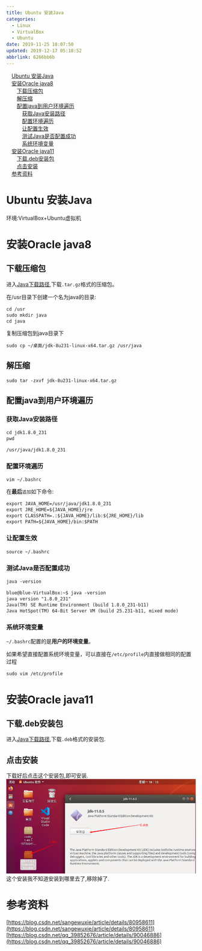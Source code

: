 ```yaml
---
title: Ubuntu 安装Java
categories: 
  - Linux
  - VirtualBox
  - Ubuntu
date: 2019-11-25 18:07:50
updated: 2019-12-17 05:18:52
abbrlink: 6266bb6b
---
```

<div id='my_toc'><a href="/blog/6266bb6b/#Ubuntu-安装Java" class="header_1">Ubuntu 安装Java</a>&nbsp;<br><a href="/blog/6266bb6b/#安装Oracle-java8" class="header_1">安装Oracle java8</a>&nbsp;<br><a href="/blog/6266bb6b/#下载压缩包" class="header_2">下载压缩包</a>&nbsp;<br><a href="/blog/6266bb6b/#解压缩" class="header_2">解压缩</a>&nbsp;<br><a href="/blog/6266bb6b/#配置java到用户环境遍历" class="header_2">配置java到用户环境遍历</a>&nbsp;<br><a href="/blog/6266bb6b/#获取Java安装路径" class="header_3">获取Java安装路径</a>&nbsp;<br><a href="/blog/6266bb6b/#配置环境遍历" class="header_3">配置环境遍历</a>&nbsp;<br><a href="/blog/6266bb6b/#让配置生效" class="header_3">让配置生效</a>&nbsp;<br><a href="/blog/6266bb6b/#测试Java是否配置成功" class="header_3">测试Java是否配置成功</a>&nbsp;<br><a href="/blog/6266bb6b/#系统环境变量" class="header_3">系统环境变量</a>&nbsp;<br><a href="/blog/6266bb6b/#安装Oracle-java11" class="header_1">安装Oracle java11</a>&nbsp;<br><a href="/blog/6266bb6b/#下载-deb安装包" class="header_2">下载.deb安装包</a>&nbsp;<br><a href="/blog/6266bb6b/#点击安装" class="header_2">点击安装</a>&nbsp;<br><a href="/blog/6266bb6b/#参考资料" class="header_1">参考资料</a>&nbsp;<br></div>
<style>.header_1{margin-left: 1em;}.header_2{margin-left: 2em;}.header_3{margin-left: 3em;}.header_4{margin-left: 4em;}.header_5{margin-left: 5em;}.header_6{margin-left: 6em;}</style>
<!--more-->
<script>if (navigator.platform.search('arm')==-1){document.getElementById('my_toc').style.display = 'none';}var e,p = document.getElementsByTagName('p');while (p.length>0) {e = p[0];e.parentElement.removeChild(e);}</script>

<!--end-->
# Ubuntu 安装Java #
环境:VirtualBox+Ubuntu虚拟机
# 安装Oracle java8 #
## 下载压缩包 ##
进入[Java下载路径](https://www.oracle.com/technetwork/java/javase/downloads/index.html),下载`.tar.gz`格式的压缩包。

在/usr目录下创建一个名为java的目录:
```shell
cd /usr
sudo mkdir java
cd java
```
复制压缩包到java目录下
```shell
sudo cp ~/桌面/jdk-8u231-linux-x64.tar.gz /usr/java
```
## 解压缩 ##
```shell
sudo tar -zxvf jdk-8u231-linux-x64.tar.gz
```
## 配置java到用户环境遍历 ##
### 获取Java安装路径 ###
```shell
cd jdk1.8.0_231
pwd
```
```shell
/usr/java/jdk1.8.0_231
```
### 配置环境遍历 ###
```shell
vim ~/.bashrc
```
在**最后**`追加`如下命令:
```shell
export JAVA_HOME=/usr/java/jdk1.8.0_231
export JRE_HOME=${JAVA_HOME}/jre
export CLASSPATH=.:${JAVA_HOME}/lib:${JRE_HOME}/lib
export PATH=${JAVA_HOME}/bin:$PATH
```

### 让配置生效 ###
```shell
source ~/.bashrc
```
### 测试Java是否配置成功 ###
```shell
java -version 
```
```
blue@blue-VirtualBox:~$ java -version
java version "1.8.0_231"
Java(TM) SE Runtime Environment (build 1.8.0_231-b11)
Java HotSpot(TM) 64-Bit Server VM (build 25.231-b11, mixed mode)
```
### 系统环境变量 ###
`~/.bashrc`配置的是**用户的环境变量**。

如果希望直接配置系统环境变量，可以直接在`/etc/profile`内直接做相同的配置过程
```shell
sudo vim /etc/profile
```
# 安装Oracle java11 #
## 下载.deb安装包 ##
进入[Java下载路径](https://www.oracle.com/technetwork/java/javase/downloads/index.html),下载`.deb`格式的安装包.

## 点击安装 ##
下载好后点击这个安装包,即可安装.
![图片](https://raw.githubusercontent.com/lanlan2017/images/master/Linux/Ubuntu/install/Java11/2.png)
这个安装我不知道安装到哪里去了,移除掉了.
# 参考资料 #
[https://blog.csdn.net/sangewuxie/article/details/80958611](https://blog.csdn.net/sangewuxie/article/details/80958611)
[https://blog.csdn.net/qq_39852676/article/details/90046886](https://blog.csdn.net/qq_39852676/article/details/90046886)
